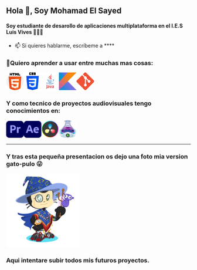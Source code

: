 ## Hola 👋, Soy Mohamad El Sayed  
#### Soy estudiante de desarollo de aplicaciones multiplataforma en el I.E.S Luis Vives  📖👨‍💻

- 📫 Si quieres hablarme, escríbeme a ****

### 🌱Quiero aprender a usar entre muchas mas cosas:
<img src="https://github.com/Nose01/Mohamad-El-Sayed/blob/main/img/HTML.png?raw=true" width="48"><img src="https://github.com/Nose01/Mohamad-El-Sayed/blob/main/img/CSS.png?raw=true" width="48"><img src="https://github.com/Nose01/Mohamad-El-Sayed/blob/main/img/Java.png?raw=true" width="48"><img src="https://github.com/Nose01/Mohamad-El-Sayed/blob/main/img/Kotlin.png?raw=true" width="48"><img src="https://github.com/Nose01/Mohamad-El-Sayed/blob/main/img/Git.png?raw=true" width="48">
### Y como tecnico de proyectos audiovisuales tengo conocimientos en:

<img src="https://github.com/Nose01/Mohamad-El-Sayed/blob/main/img/premieree.png?raw=true" width="48"><img src="https://github.com/Nose01/Mohamad-El-Sayed/blob/main/img/afterEffects.png?raw=true" width="48"><img src="https://github.com/Nose01/Mohamad-El-Sayed/blob/main/img/DaVinci_Resolveg.png?raw=true" width="48"><img src="https://github.com/Nose01/Mohamad-El-Sayed/blob/main/img/qlab.png?raw=true" width="48">

---


### Y tras esta pequeña presentacion os dejo una foto mia version gato-pulo 😜
<img src="https://github.com/Nose01/Mohamad-El-Sayed/blob/main/img/octocat.png?raw=true" width="200">


### Aqui intentare subir todos mis futuros proyectos.
